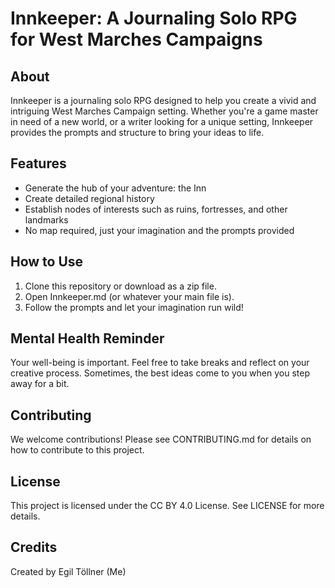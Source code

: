 # Innkeeper: A Journaling Solo RPG for West Marches Campaigns
## About
Innkeeper is a journaling solo RPG designed to help you create a vivid and intriguing West Marches Campaign setting. Whether you're a game master in need of a new world, or a writer looking for a unique setting, Innkeeper provides the prompts and structure to bring your ideas to life.

## Features
- Generate the hub of your adventure: the Inn
- Create detailed regional history
- Establish nodes of interests such as ruins, fortresses, and other landmarks
- No map required, just your imagination and the prompts provided
## How to Use
1. Clone this repository or download as a zip file.
2. Open Innkeeper.md (or whatever your main file is).
3. Follow the prompts and let your imagination run wild!
## Mental Health Reminder
Your well-being is important. Feel free to take breaks and reflect on your creative process. Sometimes, the best ideas come to you when you step away for a bit.

## Contributing
We welcome contributions! Please see CONTRIBUTING.md for details on how to contribute to this project.

## License
This project is licensed under the CC BY 4.0 License. See LICENSE for more details.

## Credits
Created by Egil Töllner (Me)